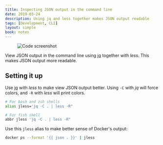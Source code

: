 ```yaml
---
title: Inspecting JSON output in the command line
date: 2019-03-24
description: Using jq and less together makes JSON output readable
tags: [Development, CLI]
layout: simple
book: notes
---
```


<Figure cover>
<img src='./images/json-curl.png' alt='Code screenshot' />
</Figure>

View JSON output in the command line using [jq] together with _less_. This makes JSON output more readable.

## Setting it up

Use [jq] with _less_ to make view JSON output better. Using `-C` with _jq_ will force colors, and `-R` with _less_ will print colors.

```bash
# For bash and zsh shells
alias jless='jq -C . | less -R"
```

```bash
# For fish shell
abbr jless 'jq -C . | less -R"
```

Use this `jless` alias to make better sense of Docker's output:

```bash
docker ps --format '{{ json . }}' | jless
```

[jq]: https://stedolan.github.io/jq/
